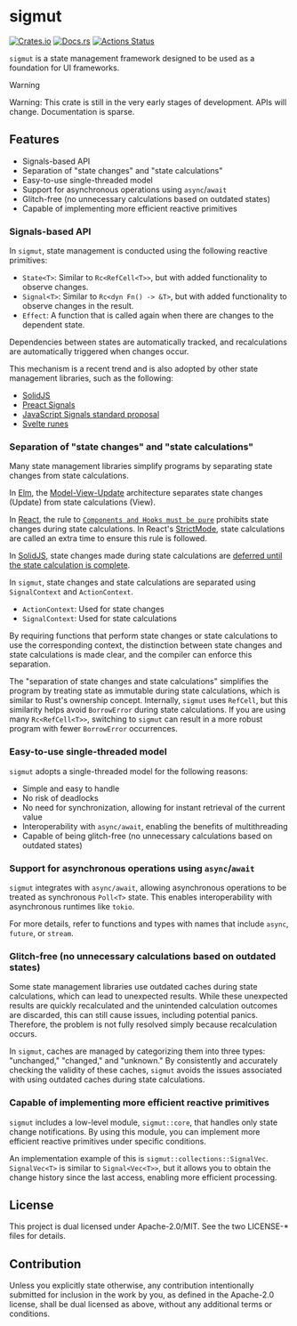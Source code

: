 # sigmut

[![Crates.io](https://img.shields.io/crates/v/sigmut.svg)](https://crates.io/crates/sigmut)
[![Docs.rs](https://docs.rs/sigmut/badge.svg)](https://docs.rs/sigmut/)
[![Actions Status](https://github.com/frozenlib/sigmut/workflows/CI/badge.svg)](https://github.com/frozenlib/sigmut/actions)

`sigmut` is a state management framework designed to be used as a foundation for UI frameworks.

> [!WARNING]
> Warning: This crate is still in the very early stages of development. APIs will change. Documentation is sparse.

## Features

- Signals-based API
- Separation of "state changes" and "state calculations"
- Easy-to-use single-threaded model
- Support for asynchronous operations using `async`/`await`
- Glitch-free (no unnecessary calculations based on outdated states)
- Capable of implementing more efficient reactive primitives

### Signals-based API

In `sigmut`, state management is conducted using the following reactive primitives:

- `State<T>`: Similar to `Rc<RefCell<T>>`, but with added functionality to observe changes.
- `Signal<T>`: Similar to `Rc<dyn Fn() -> &T>`, but with added functionality to observe changes in the result.
- `Effect`: A function that is called again when there are changes to the dependent state.

Dependencies between states are automatically tracked, and recalculations are automatically triggered when changes occur.

This mechanism is a recent trend and is also adopted by other state management libraries, such as the following:

- [SolidJS](https://www.solidjs.com/docs/latest/api#basic-reactivity)
- [Preact Signals](https://preactjs.com/guide/v10/signals/)
- [JavaScript Signals standard proposal](https://github.com/tc39/proposal-signals)
- [Svelte runes](https://svelte-5-preview.vercel.app/docs/runes)

### Separation of "state changes" and "state calculations"

Many state management libraries simplify programs by separating state changes from state calculations.

In [Elm](https://elm-lang.org/), the [Model-View-Update](https://guide.elm-lang.org/architecture/) architecture separates state changes (Update) from state calculations (View).

In [React](https://react.dev/), the rule to [`Components and Hooks must be pure`](https://react.dev/reference/rules#components-and-hooks-must-be-pure) prohibits state changes during state calculations. In React's [StrictMode](https://react.dev/reference/react/StrictMode#fixing-bugs-found-by-double-rendering-in-development), state calculations are called an extra time to ensure this rule is followed.

In [SolidJS](https://www.solidjs.com/), state changes made during state calculations are [deferred until the state calculation is complete](https://www.solidjs.com/docs/latest/api#createsignal).

In `sigmut`, state changes and state calculations are separated using `SignalContext` and `ActionContext`.

- `ActionContext`: Used for state changes
- `SignalContext`: Used for state calculations

By requiring functions that perform state changes or state calculations to use the corresponding context, the distinction between state changes and state calculations is made clear, and the compiler can enforce this separation.

The "separation of state changes and state calculations" simplifies the program by treating state as immutable during state calculations, which is similar to Rust's ownership concept. Internally, `sigmut` uses `RefCell`, but this similarity helps avoid `BorrowError` during state calculations. If you are using many `Rc<RefCell<T>>`, switching to `sigmut` can result in a more robust program with fewer `BorrowError` occurrences.

### Easy-to-use single-threaded model

`sigmut` adopts a single-threaded model for the following reasons:

- Simple and easy to handle
- No risk of deadlocks
- No need for synchronization, allowing for instant retrieval of the current value
- Interoperability with `async/await`, enabling the benefits of multithreading
- Capable of being glitch-free (no unnecessary calculations based on outdated states)

### Support for asynchronous operations using `async`/`await`

`sigmut` integrates with `async/await`, allowing asynchronous operations to be treated as synchronous `Poll<T>` state. This enables interoperability with asynchronous runtimes like `tokio`.

For more details, refer to functions and types with names that include `async`, `future`, or `stream`.

### Glitch-free (no unnecessary calculations based on outdated states)

Some state management libraries use outdated caches during state calculations, which can lead to unexpected results. While these unexpected results are quickly recalculated and the unintended calculation outcomes are discarded, this can still cause issues, including potential panics.
Therefore, the problem is not fully resolved simply because recalculation occurs.

In `sigmut`, caches are managed by categorizing them into three types: "unchanged," "changed," and "unknown." By consistently and accurately checking the validity of these caches, `sigmut` avoids the issues associated with using outdated caches during state calculations.

### Capable of implementing more efficient reactive primitives

`sigmut` includes a low-level module, `sigmut::core`, that handles only state change notifications. By using this module, you can implement more efficient reactive primitives under specific conditions.

An implementation example of this is `sigmut::collections::SignalVec`. `SignalVec<T>` is similar to `Signal<Vec<T>>`, but it allows you to obtain the change history since the last access, enabling more efficient processing.

## License

This project is dual licensed under Apache-2.0/MIT. See the two LICENSE-\* files for details.

## Contribution

Unless you explicitly state otherwise, any contribution intentionally submitted for inclusion in the work by you, as defined in the Apache-2.0 license, shall be dual licensed as above, without any additional terms or conditions.

